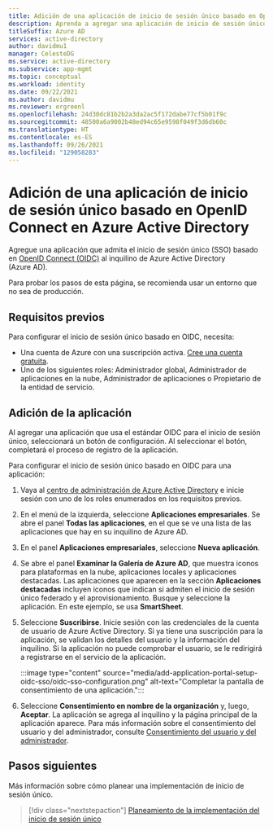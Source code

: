```yaml
---
title: Adición de una aplicación de inicio de sesión único basado en OpenID Connect
description: Aprenda a agregar una aplicación de inicio de sesión único basado en OpenID Connect en Azure Active Directory.
titleSuffix: Azure AD
services: active-directory
author: davidmu1
manager: CelesteDG
ms.service: active-directory
ms.subservice: app-mgmt
ms.topic: conceptual
ms.workload: identity
ms.date: 09/22/2021
ms.author: davidmu
ms.reviewer: ergreenl
ms.openlocfilehash: 24d30dc81b2b2a3da2ac5f172dabe77cf5b01f9c
ms.sourcegitcommit: 48500a6a9002b48ed94c65e9598f049f3d6db60c
ms.translationtype: HT
ms.contentlocale: es-ES
ms.lasthandoff: 09/26/2021
ms.locfileid: "129058283"
---
```

# <a name="add-an-openid-connect-based-single-sign-on-application-in-azure-active-directory"></a>Adición de una aplicación de inicio de sesión único basado en OpenID Connect en Azure Active Directory

Agregue una aplicación que admita el inicio de sesión único (SSO) basado en [OpenID Connect (OIDC)](../develop/active-directory-v2-protocols.md) al inquilino de Azure Active Directory (Azure AD).

Para probar los pasos de esta página, se recomienda usar un entorno que no sea de producción.

## <a name="prerequisites"></a>Requisitos previos

Para configurar el inicio de sesión único basado en OIDC, necesita:

- Una cuenta de Azure con una suscripción activa. [Cree una cuenta gratuita](https://azure.microsoft.com/free/?WT.mc_id=A261C142F).
- Uno de los siguientes roles: Administrador global, Administrador de aplicaciones en la nube, Administrador de aplicaciones o Propietario de la entidad de servicio.

## <a name="add-the-application"></a>Adición de la aplicación

Al agregar una aplicación que usa el estándar OIDC para el inicio de sesión único, seleccionará un botón de configuración. Al seleccionar el botón, completará el proceso de registro de la aplicación.

Para configurar el inicio de sesión único basado en OIDC para una aplicación:

1. Vaya al [centro de administración de Azure Active Directory](https://aad.portal.azure.com) e inicie sesión con uno de los roles enumerados en los requisitos previos.
1. En el menú de la izquierda, seleccione **Aplicaciones empresariales**. Se abre el panel **Todas las aplicaciones**, en el que se ve una lista de las aplicaciones que hay en su inquilino de Azure AD. 
1. En el panel **Aplicaciones empresariales**, seleccione **Nueva aplicación**.
1. Se abre el panel **Examinar la Galería de Azure AD**, que muestra iconos para plataformas en la nube, aplicaciones locales y aplicaciones destacadas. Las aplicaciones que aparecen en la sección **Aplicaciones destacadas** incluyen iconos que indican si admiten el inicio de sesión único federado y el aprovisionamiento. Busque y seleccione la aplicación. En este ejemplo, se usa **SmartSheet**.
1. Seleccione **Suscribirse**. Inicie sesión con las credenciales de la cuenta de usuario de Azure Active Directory. Si ya tiene una suscripción para la aplicación, se validan los detalles del usuario y la información del inquilino. Si la aplicación no puede comprobar el usuario, se le redirigirá a registrarse en el servicio de la aplicación.

    :::image type="content" source="media/add-application-portal-setup-oidc-sso/oidc-sso-configuration.png" alt-text="Completar la pantalla de consentimiento de una aplicación.":::

1. Seleccione **Consentimiento en nombre de la organización** y, luego, **Aceptar**. La aplicación se agrega al inquilino y la página principal de la aplicación aparece. Para más información sobre el consentimiento del usuario y del administrador, consulte [Consentimiento del usuario y del administrador](../develop/howto-convert-app-to-be-multi-tenant.md#understand-user-and-admin-consent).

## <a name="next-steps"></a>Pasos siguientes

Más información sobre cómo planear una implementación de inicio de sesión único.
> [!div class="nextstepaction"]
> [Planeamiento de la implementación del inicio de sesión único](plan-sso-deployment.md)
